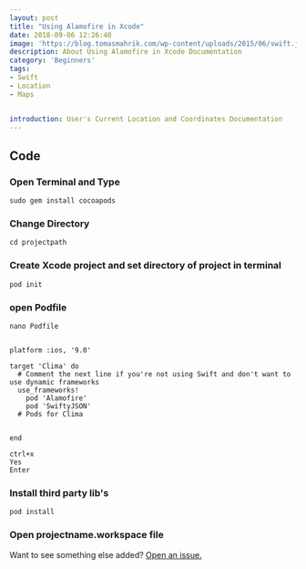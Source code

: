 ```yaml
---
layout: post
title: "Using Alamofire in Xcode"
date: 2018-09-06 12:26:40
image: 'https://blog.tomasmahrik.com/wp-content/uploads/2015/06/swift.jpg'
description: About Using Alamofire in Xcode Documentation
category: 'Beginners'
tags:
- Swift
- Location
- Maps


introduction: User's Current Location and Coordinates Documentation
---
```



## Code

### Open Terminal and Type 
```
sudo gem install cocoapods
```
### Change Directory 
```
cd projectpath
```

### Create Xcode project and set directory of project in terminal
```
pod init
```
### open Podfile
```
nano Podfile
```
```

platform :ios, '9.0'

target 'Clima' do
  # Comment the next line if you're not using Swift and don't want to use dynamic frameworks
  use_frameworks!
    pod 'Alamofire'
    pod 'SwiftyJSON'
  # Pods for Clima
 

end
```
```
ctrl+x
Yes
Enter
```

### Install third party lib's
```
pod install
```

### Open projectname.workspace file

Want to see something else added? <a href="https://yugn27.github.io/contact/">Open an issue.</a>

